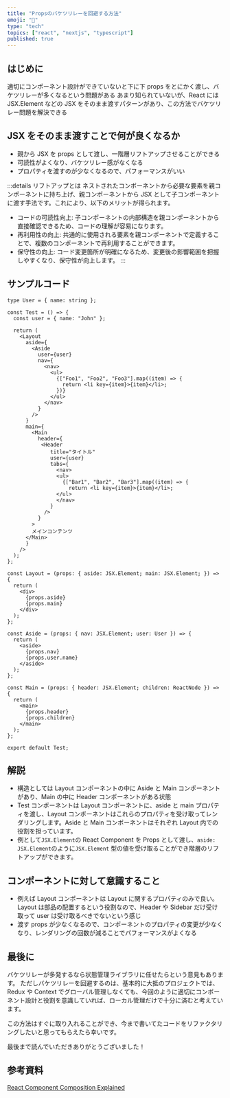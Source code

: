 ```yaml
---
title: "Propsのバケツリレーを回避する方法"
emoji: "🌟"
type: "tech"
topics: ["react", "nextjs", "typescript"]
published: true
---
```


## はじめに

適切にコンポーネント設計ができていないと下に下 props をとにかく渡し、バケツリレーが多くなるという問題がある
あまり知られていないが、React には JSX.Element などの JSX をそのまま渡すパターンがあり、この方法でバケツリレー問題を解決できる

## JSX をそのまま渡すことで何が良くなるか

- 親から JSX を props として渡し、一階層リフトアップさせることができる
- 可読性がよくなり、バケツリレー感がなくなる
- プロパティを渡すのが少なくなるので、パフォーマンスがいい

:::details リフトアップとは
ネストされたコンポーネントから必要な要素を親コンポーネントに持ち上げ、親コンポーネントから JSX として子コンポーネントに渡す手法です。これにより、以下のメリットが得られます。

- コードの可読性向上: 子コンポーネントの内部構造を親コンポーネントから直接確認できるため、コードの理解が容易になります。
- 再利用性の向上: 共通的に使用される要素を親コンポーネントで定義することで、複数のコンポーネントで再利用することができます。
- 保守性の向上: コード変更箇所が明確になるため、変更後の影響範囲を把握しやすくなり、保守性が向上します。
  :::

## サンプルコード

```
type User = { name: string };

const Test = () => {
  const user = { name: "John" };

  return (
    <Layout
      aside={
        <Aside
          user={user}
          nav={
            <nav>
              <ul>
                {["Foo1", "Foo2", "Foo3"].map((item) => {
                  return <li key={item}>{item}</li>;
                })}
              </ul>
            </nav>
          }
        />
      }
      main={
        <Main
          header={
           <Header
              title="タイトル"
              user={user}
              tabs={
                <nav>
                <ul>
                  {["Bar1", "Bar2", "Bar3"].map((item) => {
                    return <li key={item}>{item}</li>;
                </ul>
                </nav>
              }
            />
          }
        >
        メインコンテンツ
      </Main>
      }
    />
  );
};

const Layout = (props: { aside: JSX.Element; main: JSX.Element; }) => {
  return (
    <div>
      {props.aside}
      {props.main}
    </div>
  );
};

const Aside = (props: { nav: JSX.Element; user: User }) => {
  return (
    <aside>
      {props.nav}
      {props.user.name}
    </aside>
  );
};

const Main = (props: { header: JSX.Element; children: ReactNode }) => {
  return (
    <main>
      {props.header}
      {props.children}
    </main>
  );
};

export default Test;
```

## 解説

- 構造としては Layout コンポーネントの中に Aside と Main コンポーネントがあり、Main の中に Header コンポーネントがある状態
- Test コンポーネントは Layout コンポーネントに、aside と main プロパティを渡し、Layout コンポーネントはこれらのプロパティを受け取ってレンダリングします。Aside と Main コンポーネントはそれぞれ Layout 内での役割を担っています。
- 例として`JSX.Element`の React Component を Props として渡し、`aside: JSX.Element`のように`JSX.Element` 型の値を受け取ることができ階層のリフトアップができます。

## コンポーネントに対して意識すること

- 例えば Layout コンポーネントは Layout に関するプロパティのみで良い。Layout は部品の配置するという役割なので、Header や Sidebar だけ受け取って user は受け取るべきでないという感じ
- 渡す props が少なくなるので、コンポーネントのプロパティの変更が少なくなり、レンダリングの回数が減ることでパフォーマンスがよくなる

## 最後に

バケツリレーが多発するなら状態管理ライブラリに任せたらという意見もあります。
ただしバケツリレーを回避するのは、基本的に大抵のプロジェクトでは、Redux や Context でグローバル管理しなくても、今回のように適切にコンポーネント設計と役割を意識していれば、ローカル管理だけで十分に済むと考えています。

この方法はすぐに取り入れることができ、今まで書いてたコードをリファクタリングしたいと思ってもらえたら幸いです。

最後まで読んでいただきありがとうございました！

## 参考資料

[React Component Composition Explained](https://felixgerschau.com/react-component-composition/)
